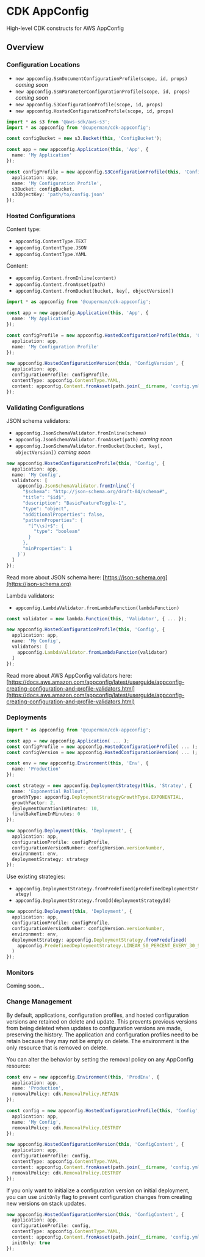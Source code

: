 # CDK AppConfig

High-level CDK constructs for AWS AppConfig

## Overview

### Configuration Locations

- `new appconfig.SsmDocumentConfigurationProfile(scope, id, props)` _coming soon_
- `new appconfig.SsmParameterConfigurationProfile(scope, id, props)` _coming soon_
- `new appconfig.S3ConfigurationProfile(scope, id, props)`
- `new appconfig.HostedConfigurationProfile(scope, id, props)`

```ts
import * as s3 from '@aws-sdk/aws-s3';
import * as appconfig from '@cuperman/cdk-appconfig';

const configBucket = new s3.Bucket(this, 'ConfigBucket');

const app = new appconfig.Application(this, 'App', {
  name: 'My Application'
});

const configProfile = new appconfig.S3ConfigurationProfile(this, 'ConfigProfile', {
  application: app,
  name: 'My Configuration Profile',
  s3Bucket: configBucket,
  s3ObjectKey: 'path/to/config.json'
});
```

### Hosted Configurations

Content type:

- `appconfig.ContentType.TEXT`
- `appconfig.ContentType.JSON`
- `appconfig.ContentType.YAML`

Content:

- `appconfig.Content.fromInline(content)`
- `appconfig.Content.fromAsset(path)`
- `appconfig.Content.fromBucket(bucket, key[, objectVersion])`

```ts
import * as appconfig from '@cuperman/cdk-appconfig';

const app = new appconfig.Application(this, 'App', {
  name: 'My Application'
});

const configProfile = new appconfig.HostedConfigurationProfile(this, 'ConfigProfile', {
  application: app,
  name: 'My Configuration Profile'
});

new appconfig.HostedConfigurationVersion(this, 'ConfigVersion', {
  application: app,
  configurationProfile: configProfile,
  contentType: appconfig.ContentType.YAML,
  content: appconfig.Content.fromAsset(path.join(__dirname, 'config.yml'))
});
```

### Validating Configurations

JSON schema validators:

- `appconfig.JsonSchemaValidator.fromInline(schema)`
- `appconfig.JsonSchemaValidator.fromAsset(path)` _coming soon_
- `appconfig.JsonSchemaValidator.fromBucket(bucket, key[, objectVersion])` _coming soon_

```ts
new appconfig.HostedConfigurationProfile(this, 'Config', {
  application: app,
  name: 'My Config',
  validators: [
    appconfig.JsonSchemaValidator.fromInline(`{
      "$schema": "http://json-schema.org/draft-04/schema#",
      "title": "$id$",
      "description": "BasicFeatureToggle-1",
      "type": "object",
      "additionalProperties": false,
      "patternProperties": {
        "[^\\s]+$": {
          "type": "boolean"
        }
      },
      "minProperties": 1
    }`)
  ]
});
```

Read more about JSON schema here: [https://json-schema.org](https://json-schema.org)

Lambda validators:

- `appconfig.LambdaValidator.fromLambdaFunction(lambdaFunction)`

```ts
const validator = new lambda.Function(this, 'Validator', { ... });

new appconfig.HostedConfigurationProfile(this, 'Config', {
  application: app,
  name: 'My Config',
  validators: [
    appconfig.LambdaValidator.fromLambdaFunction(validator)
  ]
});
```

Read more about AWS AppConfig validators here: [https://docs.aws.amazon.com/appconfig/latest/userguide/appconfig-creating-configuration-and-profile-validators.html](https://docs.aws.amazon.com/appconfig/latest/userguide/appconfig-creating-configuration-and-profile-validators.html)

### Deployments

```ts
import * as appconfig from '@cuperman/cdk-appconfig';

const app = new appconfig.Application( ... );
const configProfile = new appconfig.HostedConfigurationProfile( ... );
const configVersion = new appconfig.HostedConfigurationVersion( ... );

const env = new appconfig.Environment(this, 'Env', {
  name: 'Production'
});

const strategy = new appconfig.DeploymentStrategy(this, 'Stratey', {
  name: 'Exponential Rollout',
  growthType: appconfig.DeploymentStrategyGrowthType.EXPONENTIAL,
  growthFactor: 2,
  deploymentDurationInMinutes: 10,
  finalBakeTimeInMinutes: 0
});

new appconfig.Deployment(this, 'Deployment', {
  application: app,
  configurationProfile: configProfile,
  configurationVersionNumber: configVersion.versionNumber,
  environment: env,
  deploymentStrategy: strategy
});
```

Use existing strategies:

- `appconfig.DeploymentStrategy.fromPredefined(predefinedDeploymentStrategy)`
- `appconfig.DeploymentStrategy.fromId(deploymentStrategyId)`

```ts
new appconfig.Deployment(this, 'Deployment', {
  application: app,
  configurationProfile: configProfile,
  configurationVersionNumber: configVersion.versionNumber,
  environment: env,
  deploymentStrategy: appconfig.DeploymentStrategy.fromPredefined(
    appconfig.PredefinedDeploymentStrategy.LINEAR_50_PERCENT_EVERY_30_SECONDS
  )
});
```

### Monitors

Coming soon...

### Change Management

By default, applications, configuration profiles, and hosted configuration versions are retained on delete and update. This prevents previous versions from being deleted when updates to configuration versions are made, preserving the history. The application and configuration profiles need to be retain because they may not be empty on delete. The environment is the only resource that is removed on delete.

You can alter the behavior by setting the removal policy on any AppConfig resource:

```ts
const env = new appconfig.Environment(this, 'ProdEnv', {
  application: app,
  name: 'Production',
  removalPolicy: cdk.RemovalPolicy.RETAIN
});

const config = new appconfig.HostedConfigurationProfile(this, 'Config', {
  application: app,
  name: 'My Config',
  removalPolicy: cdk.RemovalPolicy.DESTROY
});

new appconfig.HostedConfigurationVersion(this, 'ConfigContent', {
  application: app,
  configurationProfile: config,
  contentType: appconfig.ContentType.YAML,
  content: appconfig.Content.fromAsset(path.join(__dirname, 'config.yml')),
  removalPolicy: cdk.RemovalPolicy.DESTROY
});
```

If you only want to initialize a configuration version on initial deployment, you can use `initOnly` flag to prevent configuration changes from creating new versions on stack updates.

```ts
new appconfig.HostedConfigurationVersion(this, 'ConfigContent', {
  application: app,
  configurationProfile: config,
  contentType: appconfig.ContentType.YAML,
  content: appconfig.Content.fromAsset(path.join(__dirname, 'config.yml')),
  initOnly: true
});
```
